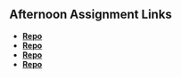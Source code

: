 ## Afternoon Assignment Links

* **[Repo](https://github.com/LauraAlspaugh/game-night)**
* **[Repo](https://github.com/LauraAlspaugh/Vendor-Machine)**
* **[Repo](https://github.com/LauraAlspaugh/<ASSIGNMENT_REPO>)**
* **[Repo](https://github.com/LauraAlspaugh/<ASSIGNMENT_REPO>)**
